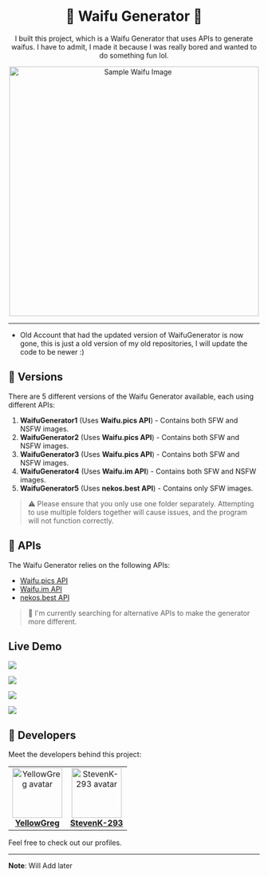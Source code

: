 <div align="center">
  <h1><strong>🌸 Waifu Generator 🌸</strong></h1>
  <p>I built this project, which is a Waifu Generator that uses APIs to generate waifus. I have to admit, I made it because I was really bored and wanted to do something fun lol.</p>
  <img src="https://user-images.githubusercontent.com/101320329/236390742-1bdef734-7ea0-42da-876b-c2c0c2c857c7.png" alt="Sample Waifu Image" width="500">
</div>

----
- Old Account that had the updated version of WaifuGenerator is now gone, this is just a old version of my old repositories, I will update the code to be newer :)

## 🚀 Versions

There are 5 different versions of the Waifu Generator available, each using different APIs:

1. **WaifuGenerator1** (Uses **Waifu.pics API**) - Contains both SFW and NSFW images.
2. **WaifuGenerator2** (Uses **Waifu.pics API**) - Contains both SFW and NSFW images.
3. **WaifuGenerator3** (Uses **Waifu.pics API**) - Contains both SFW and NSFW images.
4. **WaifuGenerator4** (Uses **Waifu.im API**) - Contains both SFW and NSFW images.
5. **WaifuGenerator5** (Uses **nekos.best API**) - Contains only SFW images.

> ⚠️ Please ensure that you only use one folder separately. Attempting to use multiple folders together will cause issues, and the program will not function correctly.

## 🌟 APIs

The Waifu Generator relies on the following APIs:

- [Waifu.pics API](https://github.com/Waifu-pics/waifu-api)
- [Waifu.im API](https://github.com/Waifu-im/waifu-api)
- [nekos.best API](https://github.com/nekos-best/docs)

> 🌟 I'm currently searching for alternative APIs to make the generator more different.

## Live Demo

<p align="left">
  <a href="https://waifugeneratorv3-remake.yellowgreg.repl.co/">
    <img src="https://img.shields.io/badge/Live%20Demo-Waifu Generator%202-blue?style=for-the-badge&logo=google-chrome&logoColor=white">
  </a>
</p>
<p align="left">
  <a href="https://waifugenerator-v1.yellowgreg.repl.co/">
    <img src="https://img.shields.io/badge/Live%20Demo-Waifu Generator%203-blue?style=for-the-badge&logo=google-chrome&logoColor=white">
  </a>
</p>
<p align="left">
  <a href="https://waifugenerator5.yellowgreg.repl.co/">
    <img src="https://img.shields.io/badge/Live%20Demo-Waifu Generator%204-blue?style=for-the-badge&logo=google-chrome&logoColor=white">
  </a>
</p>
<p align="left">
  <a href="https://waifugenerator6.yellowgreg.repl.co/">
    <img src="https://img.shields.io/badge/Live%20Demo-Waifu Generator%205-blue?style=for-the-badge&logo=google-chrome&logoColor=white">
  </a>
</p>

## 🎨 Developers

Meet the developers behind this project:

<table align="center">
  <tr>
    <td align="center">
      <a href="https://github.com/YellowGregs">
        <img src="https://avatars.githubusercontent.com/u/172260606?v=4" height="100" width="100" alt="YellowGreg avatar" />
        <br>
        <span><strong>YellowGreg</strong></span>
      </a>
    </td>
    <td align="center">
      <a href="https://github.com/StevenK-293">
        <img src="https://avatars.githubusercontent.com/u/116656099?v=4" height="100" width="100" alt="StevenK-293 avatar" />
        <br>
        <span><strong>StevenK-293</strong></span>
      </a>
    </td>
  </tr>
</table>

Feel free to check out our profiles.

---
**Note**: Will Add later
